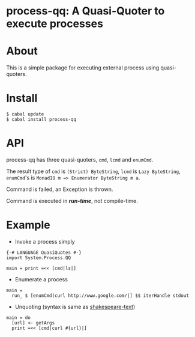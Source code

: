 process-qq: A Quasi-Quoter to execute processes
===============================================

# About

This is a simple package for executing external process using quasi-quoters.

# Install

~~~ {.bash}
$ cabal update
$ cabal install process-qq
~~~

# API

process-qq has three quasi-quoters, `cmd`, `lcmd` and `enumCmd`.

The result type of `cmd` is `(Strict) ByteString`,
`lcmd` is `Lazy ByteString`,
`enumCmd`'s is `MonadIO m => Enumerator ByteString m a`.

Command is failed, an Exception is thrown.

Command is executed in ***run-time***, not compile-time.

# Example

* Invoke a process simply

~~~ {.haskell}
{-# LANGUAGE QuasiQuotes #-}
import System.Process.QQ

main = print =<< [cmd|ls|]
~~~

* Enumerate a process

~~~ {.haskell}
main =
  run_ $ [enumCmd|curl http://www.google.com/|] $$ iterHandle stdout
~~~

* Unquoting (syntax is same as [shakespeare-text](http://hackage.haskell.org/package/shakespeare-text))

~~~ {.haskell}
main = do
  [url] <- getArgs
  print =<< [cmd|curl #{url}|]
~~~
